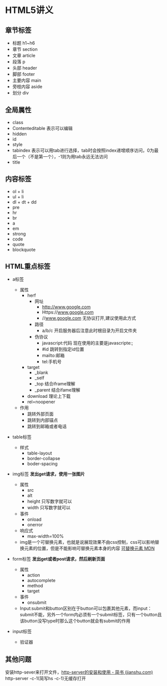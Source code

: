 # HTML5讲义

## 章节标签

* 标题 h1~h6
* 章节 section
* 文章 article
* 段落 p
* 头部 header
* 脚部 footer
* 主要内容 main
* 旁枝内容 aside
* 划分 div

## 全局属性

* class
* Contenteditable 表示可以编辑
* hidden
* id
* style
* tabindex 表示可以用tab进行选择，tab时会按照index递增顺序访问，0为最后一个（不是第一个），-1则为用tab永远无法访问
* title

## 内容标签

* ol + li
* ul + li
* dl + dt + dd
* pre
* hr
* br
* a
* em
* strong
* code
* quote
* blockquote

## HTML重点标签

* a标签
  * 属性
    * herf
      * 网址
        * http://www.google.com
        * Https://www.google.com
        * //www.google.com 无协议打开,建议使用此方式
      * 路径
        * a/b/c 开启服务器后注意此时根目录为开启文件夹
      * 伪协议
        * javascript:代码  现在使用的主要是javascripte:;
        * #id 跳转到指定id位置
        * mailto:邮箱
        * tel:手机号
    * target 
      * _blank
      * _self
      * _top 结合iframe理解
      * _parent 结合ifame理解
    * download 理论上下载
    * rel=noopener
  * 作用
    * 跳转外部页面
    * 跳转到内部锚点
    * 跳转到邮箱或者电话
* table标签
  * 样式
    * table-layout
    * border-collapse
    * boder-spacing
* img标签 **发出get请求，使用一张图片**
  * 属性
    * src
    * alt
    * height 只写数字就可以
    * width 只写数字就可以
  * 事件
    * onload
    * onerror
  * 响应式
    * max-width=100%
  * img是一个可替换元素，也就是说展现效果不由css控制，css可以影响替换元素的位置，但是不能影响可替换元素本身的内容 [可替换元素 MDN](https://developer.mozilla.org/zh-CN/docs/Web/CSS/Replaced_element)

* form标签 **发出get或者post请求，然后刷新页面**
  * 属性
    * action
    * autocomplete 
    * method
    * target
  * 事件
    * onsubmit
  * Input:submit和button区别在于button可以包裹其他元素，而input：submit不能，另外一个form内必须有一个submit标签，只有一个button且该button没写type时那么这个button就会有submit的作用
* input标签
  * 验证器

## 其他问题

安装http-sever来打开文件，[http-server的安装和使用 - 简书 (jianshu.com)](https://www.jianshu.com/p/b9f043a2ba94) http-server -c-1(简写hs -c-1)无缓存打开





